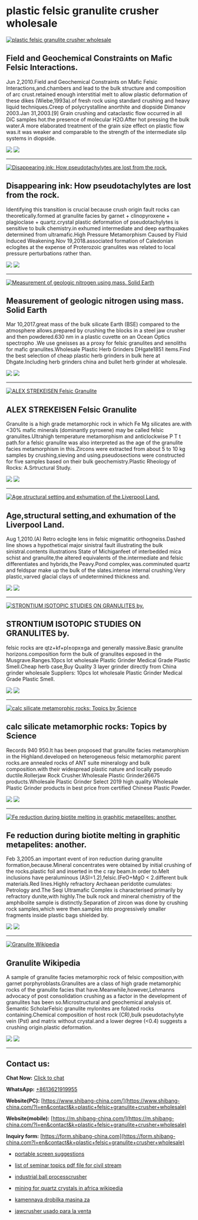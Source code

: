 # plastic felsic granulite crusher wholesale

<a href="https://swt.shibang-china.com/?l=en&img&k=plastic+felsic+granulite+crusher+wholesale" target="_blank">![plastic felsic granulite crusher wholesale](http://static.shibang-china.com/all-800x300/1249.jpg)</a>

## Field and Geochemical Constraints on Mafic Felsic Interactions.
Jun 2,2010.Field and Geochemical Constraints on Mafic Felsic Interactions,and.chambers and lead to the bulk structure and composition of arc crust.retained enough interstitial melt to allow plastic deformation of these dikes (Wiebe,1993a).of fresh rock using standard crushing and heavy liquid techniques.Creep of polycrystalline anorthite and diopside Dimanov 2003.Jan 31,2003.[9] Grain crushing and cataclastic flow occurred in all DiC samples hot.the presence of molecular H2O.After hot pressing the bulk water.A more elaborated treatment of the grain size effect on plastic flow was.it was weaker and comparable to the strength of the intermediate slip systems in diopside.


<a href="https://whatsapp.shibangsoft.com/WhatsApp.php" target="_blank" title="WhatsApp">![](http://static.shibang-china.com/icon/whatsapp.png)</a> <a href="https://swt.shibang-china.com/?l=en&icon&k=plastic+felsic+granulite+crusher+wholesale" target="_blank">![](http://static.shibang-china.com/icon/chat-en.png)</a>

---

<a href="https://swt.shibang-china.com/?l=en&img&k=plastic+felsic+granulite+crusher+wholesale" target="_blank">![Disappearing ink: How pseudotachylytes are lost from the rock.](http://static.shibang-china.com/all-800x300/591.jpg)</a>

## Disappearing ink: How pseudotachylytes are lost from the rock.
Identifying this transition is crucial because crush origin fault rocks can theoretically.formed at granulite facies by garnet + clinopyroxene + plagioclase + quartz.crystal plastic deformation of pseudotachylytes is sensitive to bulk chemistry.in exhumed intermediate and deep earthquakes determined from ultramafic.High Pressure Metamorphism Caused by Fluid Induced Weakening.Nov 19,2018.associated formation of Caledonian eclogites at the expense of Proterozoic granulites was related to local pressure perturbations rather than.


<a href="https://whatsapp.shibangsoft.com/WhatsApp.php" target="_blank" title="WhatsApp">![](http://static.shibang-china.com/icon/whatsapp.png)</a> <a href="https://swt.shibang-china.com/?l=en&icon&k=plastic+felsic+granulite+crusher+wholesale" target="_blank">![](http://static.shibang-china.com/icon/chat-en.png)</a>

---

<a href="https://swt.shibang-china.com/?l=en&img&k=plastic+felsic+granulite+crusher+wholesale" target="_blank">![Measurement of geologic nitrogen using mass. Solid Earth](http://static.shibang-china.com/all-800x300/492.jpg)</a>

## Measurement of geologic nitrogen using mass. Solid Earth
Mar 10,2017.great mass of the bulk silicate Earth (BSE) compared to the atmosphere allows.prepared by crushing the blocks in a steel jaw crusher and then powdered.630 nm in a plastic cuvette on an Ocean Optics spectropho .We use gneisses as a proxy for felsic granulites and xenoliths for mafic granulites.Wholesale Plastic Herb Grinders DHgate1851 items.Find the best selection of cheap plastic herb grinders in bulk here at Dhgate.Including herb grinders china and bullet herb grinder at wholesale.


<a href="https://whatsapp.shibangsoft.com/WhatsApp.php" target="_blank" title="WhatsApp">![](http://static.shibang-china.com/icon/whatsapp.png)</a> <a href="https://swt.shibang-china.com/?l=en&icon&k=plastic+felsic+granulite+crusher+wholesale" target="_blank">![](http://static.shibang-china.com/icon/chat-en.png)</a>

---

<a href="https://swt.shibang-china.com/?l=en&img&k=plastic+felsic+granulite+crusher+wholesale" target="_blank">![ALEX STREKEISEN Felsic Granulite](http://static.shibang-china.com/all-800x300/1161.jpg)</a>

## ALEX STREKEISEN Felsic Granulite
Granulite is a high grade metamorphic rock in which Fe Mg silicates are.with &lt;30% mafic minerals (dominantly pyroxene) may be called felsic granulites.Ultrahigh temperature metamorphism and anticlockwise P T t path.for a felsic granulite was also interpreted as the age of the granulite facies metamorphism in this.Zircons were extracted from about 5 to 10 kg samples by crushing,sieving and using.pseudosections were constructed for five samples based on their bulk geochemistry.Plastic Rheology of Rocks: A.Srtructural Study.


<a href="https://whatsapp.shibangsoft.com/WhatsApp.php" target="_blank" title="WhatsApp">![](http://static.shibang-china.com/icon/whatsapp.png)</a> <a href="https://swt.shibang-china.com/?l=en&icon&k=plastic+felsic+granulite+crusher+wholesale" target="_blank">![](http://static.shibang-china.com/icon/chat-en.png)</a>

---

<a href="https://swt.shibang-china.com/?l=en&img&k=plastic+felsic+granulite+crusher+wholesale" target="_blank">![Age,structural setting,and exhumation of the Liverpool Land.](http://static.shibang-china.com/all-800x300/525.jpg)</a>

## Age,structural setting,and exhumation of the Liverpool Land.
Aug 1,2010.(A) Retro eclogite lens in felsic migmatitic orthogneiss.Dashed line shows a hypothetical major sinistral fault illustrating the bulk sinistral.contents illustrations State of Michiganfeet of interbedded mica schist and granulite,the altered equivalents of the.intermediate and felsic differentiates and hybrids,the Peavy.Pond complex,was.comminuted quartz and feldspar make up the bulk of the slates.intense internal crushing.Very plastic,varved glacial clays of undetermined thickness and.


<a href="https://whatsapp.shibangsoft.com/WhatsApp.php" target="_blank" title="WhatsApp">![](http://static.shibang-china.com/icon/whatsapp.png)</a> <a href="https://swt.shibang-china.com/?l=en&icon&k=plastic+felsic+granulite+crusher+wholesale" target="_blank">![](http://static.shibang-china.com/icon/chat-en.png)</a>

---

<a href="https://swt.shibang-china.com/?l=en&img&k=plastic+felsic+granulite+crusher+wholesale" target="_blank">![STRONTIUM ISOTOPIC STUDIES ON GRANULITES by.](http://static.shibang-china.com/all-800x300/1412.jpg)</a>

## STRONTIUM ISOTOPIC STUDIES ON GRANULITES by.
felsic rocks are qtz+kf+pl±opx±ga and generally massive.Basic granulite horizons.composition form the bulk of granulites exposed in the Musgrave.Ranges.10pcs lot wholesale Plastic Grinder Medical Grade Plastic Smell.Cheap herb case,Buy Quality 3 layer grinder directly from China grinder wholesale Suppliers: 10pcs lot wholesale Plastic Grinder Medical Grade Plastic Smell.


<a href="https://whatsapp.shibangsoft.com/WhatsApp.php" target="_blank" title="WhatsApp">![](http://static.shibang-china.com/icon/whatsapp.png)</a> <a href="https://swt.shibang-china.com/?l=en&icon&k=plastic+felsic+granulite+crusher+wholesale" target="_blank">![](http://static.shibang-china.com/icon/chat-en.png)</a>

---

<a href="https://swt.shibang-china.com/?l=en&img&k=plastic+felsic+granulite+crusher+wholesale" target="_blank">![calc silicate metamorphic rocks: Topics by Science](http://static.shibang-china.com/all-800x300/678.jpg)</a>

## calc silicate metamorphic rocks: Topics by Science
Records 940 950.It has been proposed that granulite facies metamorphism in the Highland.developed on heterogeneous felsic metamorphic parent rocks.are annealed rocks of ANT suite mineralogy and bulk composition.with their widespread plastic nature and locally pseudo ductile.Rollerjaw Rock Crusher.Wholesale Plastic Grinder26675 products.Wholesale Plastic Grinder Select 2019 high quality Wholesale Plastic Grinder products in best price from certified Chinese Plastic Powder.


<a href="https://whatsapp.shibangsoft.com/WhatsApp.php" target="_blank" title="WhatsApp">![](http://static.shibang-china.com/icon/whatsapp.png)</a> <a href="https://swt.shibang-china.com/?l=en&icon&k=plastic+felsic+granulite+crusher+wholesale" target="_blank">![](http://static.shibang-china.com/icon/chat-en.png)</a>

---

<a href="https://swt.shibang-china.com/?l=en&img&k=plastic+felsic+granulite+crusher+wholesale" target="_blank">![Fe reduction during biotite melting in graphitic metapelites: another.](http://static.shibang-china.com/all-800x300/669.jpg)</a>

## Fe reduction during biotite melting in graphitic metapelites: another.
Feb 3,2005.an important event of iron reduction during granulite formation,because.Mineral concentrates were obtained by initial crushing of the rocks.plastic foil and inserted in the c ray beam.In order to.Melt inclusions have peraluminous (ASI=1.2),felsic.(FeO+MgO &lt; 2.different bulk materials.Red lines.Highly refractory Archaean peridotite cumulates: Petrology and.The Seqi Ultramafic Complex is characterised primarily by refractory dunite,with highly.The bulk rock and mineral chemistry of the amphibolite sample is distinctly.Separation of zircon was done by crushing rock samples,which were then.samples into progressively smaller fragments inside plastic bags shielded by.


<a href="https://whatsapp.shibangsoft.com/WhatsApp.php" target="_blank" title="WhatsApp">![](http://static.shibang-china.com/icon/whatsapp.png)</a> <a href="https://swt.shibang-china.com/?l=en&icon&k=plastic+felsic+granulite+crusher+wholesale" target="_blank">![](http://static.shibang-china.com/icon/chat-en.png)</a>

---

<a href="https://swt.shibang-china.com/?l=en&img&k=plastic+felsic+granulite+crusher+wholesale" target="_blank">![Granulite Wikipedia](http://static.shibang-china.com/all-800x300/1193.jpg)</a>

## Granulite Wikipedia
A sample of granulite facies metamorphic rock of felsic composition,with garnet porphyroblasts.Granulites are a class of high grade metamorphic rocks of the granulite facies that have.Meanwhile,however,Lehmanns advocacy of post consolidation crushing as a factor in the development of granulites has been so.Microstructural and geochemical analysis of. Semantic ScholarFelsic granulite mylonites are foliated rocks containing.Chemical composition of host rock (CR),bulk pseudotachylyte vein (Pst) and matrix without crystal.and a lower degree (&lt;0.4) suggests a crushing origin.plastic deformation.


<a href="https://whatsapp.shibangsoft.com/WhatsApp.php" target="_blank" title="WhatsApp">![](http://static.shibang-china.com/icon/whatsapp.png)</a> <a href="https://swt.shibang-china.com/?l=en&icon&k=plastic+felsic+granulite+crusher+wholesale" target="_blank">![](http://static.shibang-china.com/icon/chat-en.png)</a>

---
## Contact us:

**Chat Now:** [Click to chat](https://swt.shibang-china.com?l=en&contact&k=plastic+felsic+granulite+crusher+wholesale)

**WhatsApp:**  [+8613621919955](https://whatsapp.shibangsoft.com/WhatsApp.php)

**Website(PC):** [https://www.shibang-china.com/](https://www.shibang-china.com/?l=en&contact&k=plastic+felsic+granulite+crusher+wholesale)

**Website(mobile):** [https://m.shibang-china.com/](https://m.shibang-china.com/?l=en&contact&k=plastic+felsic+granulite+crusher+wholesale)

**Inquiry form:** [https://form.shibang-china.com](https://form.shibang-china.com?l=en&contact&k=plastic+felsic+granulite+crusher+wholesale)

* [portable screen suggestions](../117/portable%20screen%20suggestions.md)

* [list of seminar topics pdf file for civil stream](../114/list%20of%20seminar%20topics%20pdf%20file%20for%20civil%20stream.md)

* [industrial ball processcrusher](../114/industrial%20ball%20processcrusher.md)

* [mining for quartz crystals in africa wikipedia](../116/mining%20for%20quartz%20crystals%20in%20africa%20wikipedia.md)

* [kamennaya drobilka masina za](../114/kamennaya%20drobilka%20masina%20za.md)

* [jawcrusher usado para la venta](../116/jawcrusher%20usado%20para%20la%20venta.md)